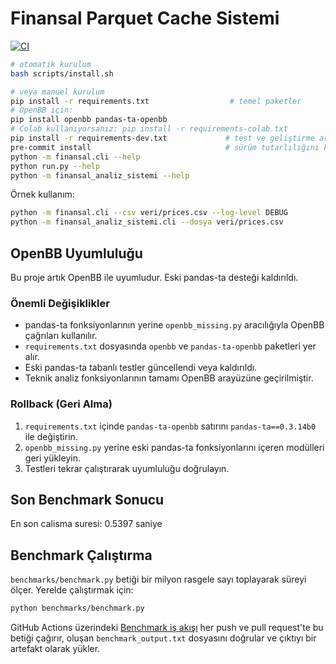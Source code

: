 # Finansal Parquet Cache Sistemi

[![CI](https://github.com/OWNER/REPO/actions/workflows/ci.yml/badge.svg)](https://github.com/OWNER/REPO/actions/workflows/ci.yml)

```bash
# otomatik kurulum
bash scripts/install.sh

# veya manuel kurulum
pip install -r requirements.txt                  # temel paketler
# OpenBB için:
pip install openbb pandas-ta-openbb
# Colab kullanıyorsanız: pip install -r requirements-colab.txt
pip install -r requirements-dev.txt             # test ve geliştirme araçları
pre-commit install                              # sürüm tutarlılığını kontrol eder
python -m finansal.cli --help
python run.py --help
python -m finansal_analiz_sistemi --help
```

 Örnek kullanım:

```bash
python -m finansal.cli --csv veri/prices.csv --log-level DEBUG
python -m finansal_analiz_sistemi.cli --dosya veri/prices.csv
```

## OpenBB Uyumluluğu

Bu proje artık OpenBB ile uyumludur. Eski pandas-ta desteği kaldırıldı.

### Önemli Değişiklikler
- pandas-ta fonksiyonlarının yerine `openbb_missing.py` aracılığıyla OpenBB çağrıları kullanılır.
- `requirements.txt` dosyasında `openbb` ve `pandas-ta-openbb` paketleri yer alır.
- Eski pandas-ta tabanlı testler güncellendi veya kaldırıldı.
- Teknik analiz fonksiyonlarının tamamı OpenBB arayüzüne geçirilmiştir.

### Rollback (Geri Alma)
1. `requirements.txt` içinde `pandas-ta-openbb` satırını `pandas-ta==0.3.14b0` ile değiştirin.
2. `openbb_missing.py` yerine eski pandas-ta fonksiyonlarını içeren modülleri geri yükleyin.
3. Testleri tekrar çalıştırarak uyumluluğu doğrulayın.

## Son Benchmark Sonucu
En son calisma suresi: 0.5397 saniye

## Benchmark Çalıştırma
`benchmarks/benchmark.py` betiği bir milyon rasgele sayı toplayarak süreyi ölçer.
Yerelde çalıştırmak için:

```bash
python benchmarks/benchmark.py
```

GitHub Actions üzerindeki [Benchmark iş akışı](.github/workflows/benchmark.yml) her push ve pull request'te bu betiği çağırır, oluşan `benchmark_output.txt` dosyasını doğrular ve çıktıyı bir artefakt olarak yükler.
